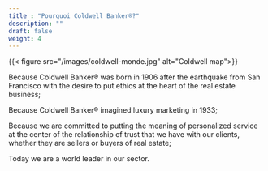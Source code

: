```yaml
---
title : "Pourquoi Coldwell Banker®?"
description: ""
draft: false
weight: 4
---
```


{{< figure src="/images/coldwell-monde.jpg" alt="Coldwell map">}}


Because Coldwell Banker® was born in 1906 after the earthquake
from San Francisco with the desire to put ethics at the heart of the real estate business;

Because Coldwell Banker® imagined luxury marketing in 1933;

Because we are committed to putting the meaning of personalized service at the center of the relationship of trust
that we have with our clients, whether they are sellers or buyers of real estate;

Today we are a world leader in our sector.